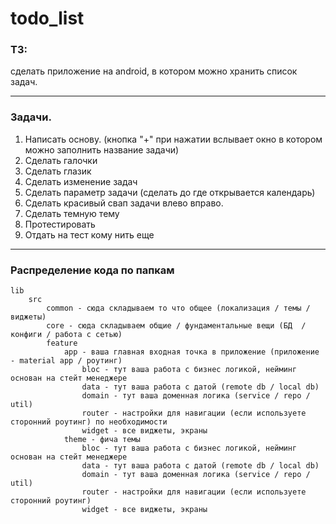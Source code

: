# todo_list

### ТЗ:
сделать приложение на android, в котором можно хранить список задач.

---

### Задачи.

1. Написать основу. (кнопка "+" при нажатии вслывает окно в котором можно заполнить название задачи)
2. Сделать галочки
3. Сделать глазик
4. Сделать изменение задач
5. Сделать параметр задачи (сделать до где открывается календарь)
6. Сделать красивый свап задачи влево вправо.
7. Сделать темную тему
8. Протестировать
9. Отдать на тест кому нить еще


---

### Распределение кода по папкам

```
lib
    src
        common - сюда складываем то что общее (локализация / темы / виджеты)
        core - сюда складываем общие / фундаментальные вещи (БД  / конфиги / работа с сетью)
        feature
            app - ваша главная входная точка в приложение (приложение - material app / роутинг)
                bloc - тут ваша работа с бизнес логикой, нейминг основан на стейт менеджере
                data - тут ваша работа с датой (remote db / local db)
                domain - тут ваша доменная логика (service / repo / util)
                router - настройки для навигации (если используете сторонний роутинг) по необходимости
                widget - все виджеты, экраны
            theme - фича темы
                bloc - тут ваша работа с бизнес логикой, нейминг основан на стейт менеджере
                data - тут ваша работа с датой (remote db / local db)
                domain - тут ваша доменная логика (service / repo / util)
                router - настройки для навигации (если используете сторонний роутинг)
                widget - все виджеты, экраны
```